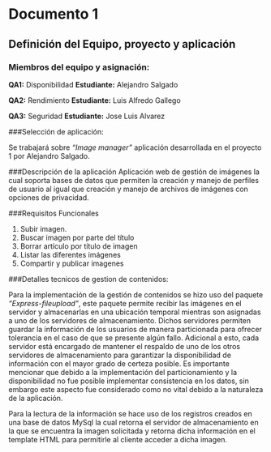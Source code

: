# Documento 1

## Definición del Equipo, proyecto y aplicación

### Miembros del equipo y asignación:

**QA1:**	Disponibilidad		**Estudiante:**	Alejandro Salgado

**QA2:**	Rendimiento		**Estudiante:**	Luis Alfredo Gallego

**QA3:**	Seguridad		**Estudiante:**	Jose Luis Alvarez

###Selección de aplicación:

Se trabajará sobre _“Image manager”_ aplicación desarrollada en el proyecto 1 por Alejandro Salgado.

###Descripción de la aplicación
Aplicación web de gestión de imágenes la cual soporta bases de datos que permiten la creación y manejo de perfiles de usuario al igual que creación y manejo de archivos de imágenes con opciones de privacidad.

###Requisitos Funcionales

1. Subir imagen.
2. Buscar imagen por parte del título
3. Borrar artículo por título de imagen
4. Listar las diferentes imágenes
5. Compartir y publicar imagenes

###Detalles tecnicos de gestion de contenidos:

Para la implementación de la gestión de contenidos se hizo uso del paquete
_“Express-fileupload”_, este paquete permite recibir las imágenes en el servidor
y almacenarlas en una ubicación temporal mientras son asignadas a uno de los
servidores de almacenamiento. Dichos servidores permiten guardar la información
de los usuarios de manera particionada para ofrecer tolerancia en el caso
de que se presente algún fallo. Adicional a esto, cada servidor está encargado de
mantener el respaldo de uno de los otros servidores de almacenamiento para garantizar
la disponibilidad de información con el mayor grado de certeza posible. Es importante
mencionar que debido a la implementación del particionamiento y la disponibilidad
no fue posible implementar consistencia en los datos, sin embargo este aspecto
fue considerado como no vital debido a la naturaleza de la aplicación.

Para la lectura de la información se hace uso de los registros creados en una
base de datos MySql la cual retorna el servidor de almacenamiento en la que se
encuentra la imagen solicitada y retorna dicha información en el template HTML
para permitirle al cliente acceder a dicha imagen.

